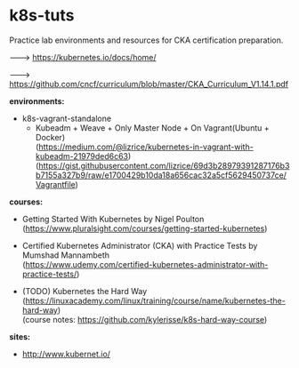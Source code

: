 # k8s-tuts
Practice lab environments and resources for CKA certification preparation.

---> https://kubernetes.io/docs/home/

---> https://github.com/cncf/curriculum/blob/master/CKA_Curriculum_V1.14.1.pdf

__environments:__
- k8s-vagrant-standalone
  * Kubeadm + Weave + Only Master Node + On Vagrant(Ubuntu + Docker)  
  (https://medium.com/@lizrice/kubernetes-in-vagrant-with-kubeadm-21979ded6c63)   
  (https://gist.githubusercontent.com/lizrice/69d3b28979391287176b3b7155a327b9/raw/e1700429b10da18a656cac32a5cf5629450737ce/Vagrantfile)
    

__courses:__
  * Getting Started With Kubernetes by Nigel Poulton  
  (https://www.pluralsight.com/courses/getting-started-kubernetes)
  
  * Certified Kubernetes Administrator (CKA) with Practice Tests by Mumshad Mannambeth  
  (https://www.udemy.com/certified-kubernetes-administrator-with-practice-tests/)
  
  * (TODO) Kubernetes the Hard Way  
  (https://linuxacademy.com/linux/training/course/name/kubernetes-the-hard-way)  
  (course notes: https://github.com/kylerisse/k8s-hard-way-course)
  
__sites:__
  * http://www.kubernet.io/

